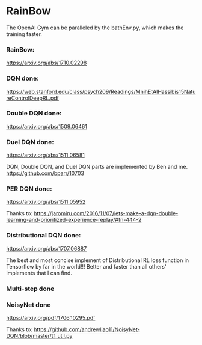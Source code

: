 # RainBow

The OpenAI Gym can be paralleled by the bathEnv.py, which makes the training faster.

### RainBow:

https://arxiv.org/abs/1710.02298

### DQN done:

https://web.stanford.edu/class/psych209/Readings/MnihEtAlHassibis15NatureControlDeepRL.pdf

### Double DQN done:

https://arxiv.org/abs/1509.06461

### Duel DQN done:

https://arxiv.org/abs/1511.06581

DQN, Double DQN, and Duel DQN parts are implemented by Ben and me. https://github.com/bparr/10703

### PER DQN done:

https://arxiv.org/abs/1511.05952

Thanks to: https://jaromiru.com/2016/11/07/lets-make-a-dqn-double-learning-and-prioritized-experience-replay/#fn-444-2

### Distributional DQN done:

https://arxiv.org/abs/1707.06887

The best and most concise implement of Distributional RL loss function in Tensorflow by far in the world!!!
Better and faster than all others' implements that I can find.

### Multi-step done

### NoisyNet done

https://arxiv.org/pdf/1706.10295.pdf

Thanks to: https://github.com/andrewliao11/NoisyNet-DQN/blob/master/tf_util.py
